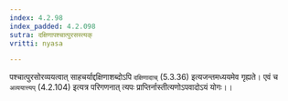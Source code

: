 ```yaml
---
index: 4.2.98
index_padded: 4.2.098
sutra: दक्षिणापश्चात्पुरसस्त्यक्
vritti: nyasa

---
```

पश्चात्पुरसोरव्ययत्वात् साहचर्याद्दक्षिणाशब्दोऽपि `दक्षिणादाच्` (5.3.36) इत्यजन्तमध्ययमेव गृह्यते। एवं च `अव्ययात्त्यप्` (4.2.104) इत्यत्र परिगणनात् त्यपः प्राप्तिर्नास्तीत्यणोऽपवादोऽयं योगः।।